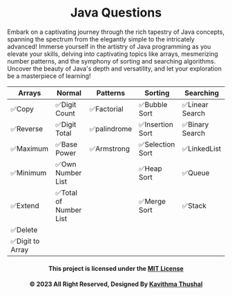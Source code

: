 <div align="center">

# Java Questions

</div>
Embark on a captivating journey through the rich tapestry of Java concepts, spanning the spectrum from the elegantly
simple to the intricately advanced! Immerse yourself in the artistry of Java programming as you elevate your skills,
delving into captivating topics like arrays, mesmerizing number patterns, and the symphony of sorting and searching
algorithms. Uncover the beauty of Java's depth and versatility, and let your exploration be a masterpiece of learning!<br/>

<div align="center">

| Arrays          | Normal                | Patterns    | Sorting         | Searching      |
|-----------------|-----------------------|-------------|-----------------|----------------|
| ✅Copy           | ✅Digit Count          | ✅Factorial  | ✅Bubble Sort    | ✅Linear Search |
| ✅Reverse        | ✅Digit Total          | ✅palindrome | ✅Insertion Sort | ✅Binary Search |
| ✅Maximum        | ✅Base Power           | ✅Armstrong  | ✅Selection Sort | ✅LinkedList    |
| ✅Minimum        | ✅Own Number List      |             | ✅Heap Sort      | ✅Queue         |
| ✅Extend         | ✅Total of Number List |             | ✅Merge Sort     | ✅Stack         |
| ✅Delete         |                       |             |                 |                |
| ✅Digit to Array |                       |             |                 |                |

</div>

<div align="center">

#### This project is licensed under the [MIT License](LICENSE)

#### © 2023 All Right Reserved, Designed By [Kavithma Thushal](https://github.com/Thushal2001)

</div>